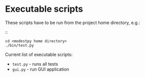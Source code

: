 # Executable scripts

These scripts have to be run from the project home directory, e.g.:

::

    cd <modestpy home directory>
    ./bin/test.py

Current list of executable scripts:

* `test.py` - runs all tests
* `gui.py` - run GUI application